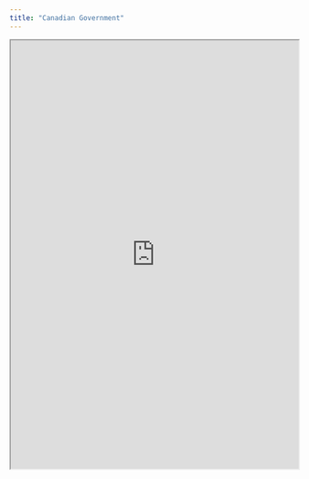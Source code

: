 ```yaml
---
title: "Canadian Government"
---
```



<iframe height="750" width="100%" src="https://ewelton.github.io/ktest/wiki.html#Canadian%20Government"></iframe>
